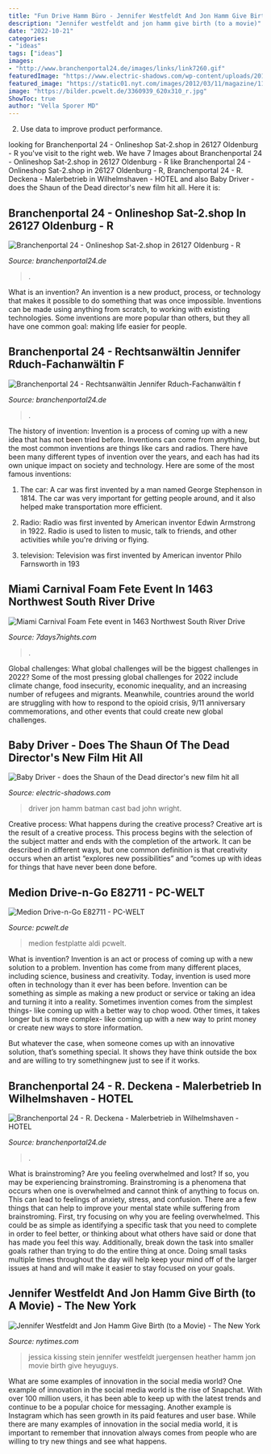 ```yaml
---
title: "Fun Drive Hamm Büro - Jennifer Westfeldt And Jon Hamm Give Birth (to A Movie)"
description: "Jennifer westfeldt and jon hamm give birth (to a movie)"
date: "2022-10-21"
categories:
- "ideas"
tags: ["ideas"]
images:
- "http://www.branchenportal24.de/images/links/link7260.gif"
featuredImage: "https://www.electric-shadows.com/wp-content/uploads/2017/06/Baby-Driver-Jon-Hamm.jpg"
featured_image: "https://static01.nyt.com/images/2012/03/11/magazine/11westfeldt2/11westfeldt2-jumbo.jpg"
image: "https://bilder.pcwelt.de/3360939_620x310_r.jpg"
ShowToc: true
author: "Vella Sporer MD"
---
```



2. Use data to improve product performance.

	

		
looking for Branchenportal 24 - Onlineshop Sat-2.shop in 26127 Oldenburg - R you've visit to the right web. We have 7 Images about Branchenportal 24 - Onlineshop Sat-2.shop in 26127 Oldenburg - R like Branchenportal 24 - Onlineshop Sat-2.shop in 26127 Oldenburg - R, Branchenportal 24 - R. Deckena - Malerbetrieb in Wilhelmshaven - HOTEL and also Baby Driver - does the Shaun of the Dead director&#039;s new film hit all. Here it is:
		
    
## Branchenportal 24 - Onlineshop Sat-2.shop In 26127 Oldenburg - R

<img loading=lazy src="https://www.branchenportal24.de/images/links/link7236.gif" onerror="this.onerror=null;this.src='https://tse3.mm.bing.net/th?id=OIP.53G4HXd8z-tYHVWwPpmQXAAAAA&amp;pid=15.1';" alt="Branchenportal 24 - Onlineshop Sat-2.shop in 26127 Oldenburg - R">

_Source: branchenportal24.de_

>. 

	

What is an invention?
An invention is a new product, process, or technology that makes it possible to do something that was once impossible. Inventions can be made using anything from scratch, to working with existing technologies. Some inventions are more popular than others, but they all have one common goal: making life easier for people.

    
## Branchenportal 24 - Rechtsanwältin Jennifer Rduch-Fachanwältin F

<img loading=lazy src="https://www.branchenportal24.de/images/links/link14637.png" onerror="this.onerror=null;this.src='https://tse4.mm.bing.net/th?id=OIP.ywySwRuUk6zJ3-rlTxCgXgAAAA&amp;pid=15.1';" alt="Branchenportal 24 - Rechtsanwältin Jennifer Rduch-Fachanwältin f">

_Source: branchenportal24.de_

>. 

	

The history of invention:
Invention is a process of coming up with a new idea that has not been tried before. Inventions can come from anything, but the most common inventions are things like cars and radios. There have been many different types of invention over the years, and each has had its own unique impact on society and technology. Here are some of the most famous inventions:
1) The car: A car was first invented by a man named George Stephenson in 1814. The car was very important for getting people around, and it also helped make transportation more efficient.

2) Radio: Radio was first invented by American inventor Edwin Armstrong in 1922. Radio is used to listen to music, talk to friends, and other activities while you're driving or flying.

3) television: Television was first invented by American inventor Philo Farnsworth in 193
    
## Miami Carnival Foam Fete Event In 1463 Northwest South River Drive

<img loading=lazy src="https://www.7days7nights.com/public/upload/events/2019/10/event-image-1570220534-4E7PH.jpg" onerror="this.onerror=null;this.src='https://tse4.mm.bing.net/th?id=OIP.Okb-vzBEx6KCv7oDzobV0AHaHa&amp;pid=15.1';" alt="Miami Carnival Foam Fete event in 1463 Northwest South River Drive">

_Source: 7days7nights.com_

>. 

	

Global challenges: What global challenges will be the biggest challenges in 2022?
Some of the most pressing global challenges for 2022 include climate change, food insecurity, economic inequality, and an increasing number of refugees and migrants. Meanwhile, countries around the world are struggling with how to respond to the opioid crisis, 9/11 anniversary commemorations, and other events that could create new global challenges.

    
## Baby Driver - Does The Shaun Of The Dead Director&#039;s New Film Hit All

<img loading=lazy src="https://www.electric-shadows.com/wp-content/uploads/2017/06/Baby-Driver-Jon-Hamm.jpg" onerror="this.onerror=null;this.src='https://tse2.mm.bing.net/th?id=OIP.aHkLWgIlcdYTpfzk19MHuwHaDJ&amp;pid=15.1';" alt="Baby Driver - does the Shaun of the Dead director&#039;s new film hit all">

_Source: electric-shadows.com_

>driver jon hamm batman cast bad john wright. 

	

Creative process: What happens during the creative process?
Creative art is the result of a creative process. This process begins with the selection of the subject matter and ends with the completion of the artwork. It can be described in different ways, but one common definition is that creativity occurs when an artist “explores new possibilities” and “comes up with ideas for things that have never been done before.

    
## Medion Drive-n-Go E82711 - PC-WELT

<img loading=lazy src="https://bilder.pcwelt.de/3360939_620x310_r.jpg" onerror="this.onerror=null;this.src='https://tse3.mm.bing.net/th?id=OIP.2fM8oEZca_JroJvtskQ1vQHaDt&amp;pid=15.1';" alt="Medion Drive-n-Go E82711 - PC-WELT">

_Source: pcwelt.de_

>medion festplatte aldi pcwelt. 

	

What is invention?
Invention is an act or process of coming up with a new solution to a problem. Invention has come from many different places, including science, business and creativity. Today, invention is used more often in technology than it ever has been before. 
Invention can be something as simple as making a new product or service or taking an idea and turning it into a reality. Sometimes invention comes from the simplest things- like coming up with a better way to chop wood. Other times, it takes longer but is more complex- like coming up with a new way to print money or create new ways to store information. 

But whatever the case, when someone comes up with an innovative solution, that’s something special. It shows they have think outside the box and are willing to try somethingnew just to see if it works.

    
## Branchenportal 24 - R. Deckena - Malerbetrieb In Wilhelmshaven - HOTEL

<img loading=lazy src="http://www.branchenportal24.de/images/links/link7260.gif" onerror="this.onerror=null;this.src='https://tse4.mm.bing.net/th?id=OIP.9Bib97thInBb7BlujV7i6wAAAA&amp;pid=15.1';" alt="Branchenportal 24 - R. Deckena - Malerbetrieb in Wilhelmshaven - HOTEL">

_Source: branchenportal24.de_

>. 

	

What is brainstroming?
Are you feeling overwhelmed and lost? If so, you may be experiencing brainstroming. Brainstroming is a phenomena that occurs when one is overwhelmed and cannot think of anything to focus on. This can lead to feelings of anxiety, stress, and confusion. There are a few things that can help to improve your mental state while suffering from brainstroming. First, try focusing on why you are feeling overwhelmed. This could be as simple as identifying a specific task that you need to complete in order to feel better, or thinking about what others have said or done that has made you feel this way. Additionally, break down the task into smaller goals rather than trying to do the entire thing at once. Doing small tasks multiple times throughout the day will help keep your mind off of the larger issues at hand and will make it easier to stay focused on your goals.

    
## Jennifer Westfeldt And Jon Hamm Give Birth (to A Movie) - The New York

<img loading=lazy src="https://static01.nyt.com/images/2012/03/11/magazine/11westfeldt2/11westfeldt2-jumbo.jpg" onerror="this.onerror=null;this.src='https://tse3.mm.bing.net/th?id=OIP.gy9WPGJM6gxyvPtvYEY6RQHaE6&amp;pid=15.1';" alt="Jennifer Westfeldt and Jon Hamm Give Birth (to a Movie) - The New York">

_Source: nytimes.com_

>jessica kissing stein jennifer westfeldt juergensen heather hamm jon movie birth give heyuguys. 

	

What are some examples of innovation in the social media world?
One example of innovation in the social media world is the rise of Snapchat. With over 100 million users, it has been able to keep up with the latest trends and continue to be a popular choice for messaging. Another example is Instagram which has seen growth in its paid features and user base. While there are many examples of innovation in the social media world, it is important to remember that innovation always comes from people who are willing to try new things and see what happens.


